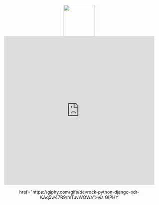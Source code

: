 <div id="header" align="center">
  <img src="https://giphy.com/gifs/devrock-python-django-edr-KAq5w47R9rmTuvWOWa" width="100"/>
  <iframe src="https://giphy.com/embed/KAq5w47R9rmTuvWOWa" width="480" height="476" frameBorder="0" class="giphy-embed" allowFullScreen></iframe><p><a> href="https://giphy.com/gifs/devrock-python-django-edr-KAq5w47R9rmTuvWOWa">via GIPHY</a></p>
</div>
